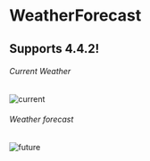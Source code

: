 # WeatherForecast
## Supports 4.4.2!

###### Current Weather

![current](https://sun9-61.userapi.com/impf/LEPb0EyO1atBbQ4shaPFVpq9l2wbgQCZrrVeGw/jgG7QXLfumM.jpg?size=1024x600&quality=96&sign=5c2e6d4412fd905b2932b07511b9b574&type=album)

###### Weather forecast

![future](https://sun9-42.userapi.com/impf/KHvCIWtqxFYtdFGOBSf7mHNF8uEMh2NLluvqeA/2PyQUWzBxcI.jpg?size=1024x600&quality=96&sign=aa2250b9bc110ef64bd48f1094c591d7&type=album)

